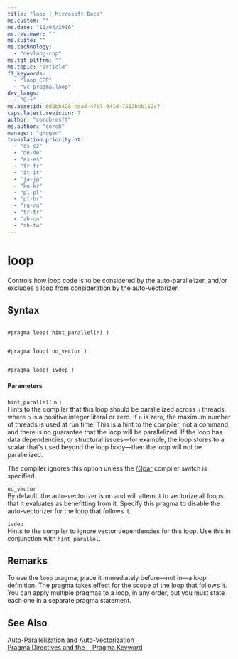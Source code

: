 ```yaml
---
title: "loop | Microsoft Docs"
ms.custom: ""
ms.date: "11/04/2016"
ms.reviewer: ""
ms.suite: ""
ms.technology: 
  - "devlang-cpp"
ms.tgt_pltfrm: ""
ms.topic: "article"
f1_keywords: 
  - "loop_CPP"
  - "vc-pragma.loop"
dev_langs: 
  - "C++"
ms.assetid: 6d5bb428-cead-47e7-941d-7513bbb162c7
caps.latest.revision: 7
author: "corob-msft"
ms.author: "corob"
manager: "ghogen"
translation.priority.ht: 
  - "cs-cz"
  - "de-de"
  - "es-es"
  - "fr-fr"
  - "it-it"
  - "ja-jp"
  - "ko-kr"
  - "pl-pl"
  - "pt-br"
  - "ru-ru"
  - "tr-tr"
  - "zh-cn"
  - "zh-tw"
---
```

# loop
Controls how loop code is to be considered by the auto-parallelizer, and/or excludes a loop from consideration by the auto-vectorizer.  
  
## Syntax  
  
```  
  
#pragma loop( hint_parallel(n) )  
```  
  
```  
  
#pragma loop( no_vector )  
```  
  
```  
  
#pragma loop( ivdep )  
```  
  
#### Parameters  
 `hint_parallel(` `n` `)`  
 Hints to the compiler that this loop should be parallelized across `n` threads, where `n` is a positive integer literal or zero. If `n` is zero, the maximum number of threads is used at run time. This is a hint to the compiler, not a command, and there is no guarantee that the loop will be parallelized. If the loop has data dependencies, or structural issues—for example, the loop stores to a scalar that's used beyond the loop body—then the loop will not be parallelized.  
  
 The compiler ignores this option unless the [/Qpar](../build/reference/qpar-auto-parallelizer.md) compiler switch is specified.  
  
 `no_vector`  
 By default, the auto-vectorizer is on and will attempt to vectorize all loops that it evaluates as benefitting from it. Specify this pragma to disable the auto-vectorizer for the loop that follows it.  
  
 `ivdep`  
 Hints to the compiler to ignore vector dependencies for this loop. Use this in conjunction with `hint_parallel`.  
  
## Remarks  
 To use the `loop` pragma, place it immediately before—not in—a loop definition. The pragma takes effect for the scope of the loop that follows it. You can apply multiple pragmas to a loop, in any order, but you must state each one in a separate pragma statement.  
  
## See Also  
 [Auto-Parallelization and Auto-Vectorization](../parallel/auto-parallelization-and-auto-vectorization.md)   
 [Pragma Directives and the __Pragma Keyword](../preprocessor/pragma-directives-and-the-pragma-keyword.md)